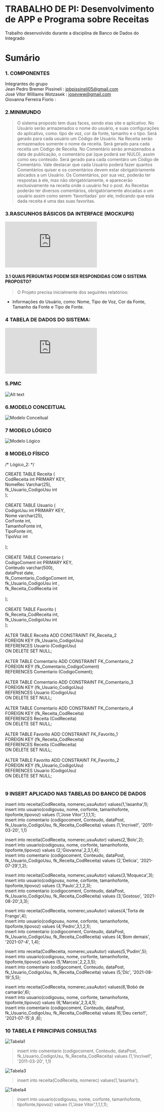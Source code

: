 # TRABALHO DE PI:  Desenvolvimento de APP e Programa sobre Receitas
Trabalho desenvolvido durante a disciplina de Banco de Dados do Integrado

# Sumário

### 1. COMPONENTES<br>
Integrantes do grupo<br>
Jean Pedro Bremer Pissineli : jpbpissineli05@gmail.com<br>
José Vítor Williams Wotzasek : josevww@gmail.com<br>
Giovanna Ferreira Fiorio : <email><br>

### 2.MINIMUNDO<br>
> O sistema proposto tem duas faces, sendo elas site e aplicativo. No Usuário serão armazenados o nome do usuário, e suas configurações do aplicativo, como: tipo de voz, cor da fonte, tamanho e o tipo. Será gerado para cada usuário um Código de Usuário. Na Receita serão armazenados somente o nome da receita. Será gerado para cada receita um Código de Receita. No Comentário serão armazenados a data de publicação, o comentário pai (que poderá ser NULO), assim como seu conteúdo. Será gerado para cada comentáro um Código de Comentário. Vale destacar que cada Usuário poderá fazer quantos Comentários quiser e os comentários devem estar obrigatóriamente alocados a um Usuário. Os Comentários, por sua vez, poderão ter respostas à ele, mas não obrigatóriamente, e aparecerão exclusivamente na receita onde o usuário fez o post. As Receitas poderão ter diversos comentários, obrigatóriamente alocadas a um usuário assim como serem 'favoritadas' por ele, indicando que esta dada receita é uma das suas favoritas.<br>
 
### 3.RASCUNHOS BÁSICOS DA INTERFACE (MOCKUPS)<br>
![Arquivo PDF do WireFrame](https://github.com/jpbpissineli/GRUPO-Jean-Jovi/tree/main/arquivos/Wireframe.pdf?raw=true "Ideias de telas")

#### 3.1 QUAIS PERGUNTAS PODEM SER RESPONDIDAS COM O SISTEMA PROPOSTO?
    
> O Projeto precisa inicialmente dos seguintes relatórios:
* Informações do Usuário, como: Nome, Tipo de Voz, Cor da Fonte, Tamanho da Fonte e Tipo de Fonte.

### 4 TABELA DE DADOS DO SISTEMA:

![Arquivo PDF das Tabelas](https://github.com/jpbpissineli/GRUPO-Jean-Jovi-Giovanna/blob/main/arquivos/Tabelas/tabelas.pdf?raw=true "Tabelas")

### 5.PMC<br>

![Alt text](https://github.com/jpbpissineli/GRUPO-Jean-Jovi/blob/main/arquivos/PMC%20JP%2CJV%2CGF.jpg?raw=true "PMC")
 
### 6.MODELO CONCEITUAL<br>

![Modelo Conceitual](https://github.com/jpbpissineli/GRUPO-Jean-Jovi-Giovanna/blob/main/arquivos/NOVO%20Modelo%20Conceitual.jpeg?raw=true "Modelo Conceitual")    
    
### 7	MODELO LÓGICO<br>

![Modelo Lógico](https://github.com/jpbpissineli/GRUPO-Jean-Jovi-Giovanna/blob/main/arquivos/NOVO%20Modelo%20L%C3%B3gico.jpeg?raw=true "Modelo Lógico")  

### 8	MODELO FÍSICO<br>
/* Lógico_2: */<br>

CREATE TABLE Receita (<br>
    CodReceita int PRIMARY KEY,<br>
    NomeRec Varchar(25),<br>
    fk_Usuario_CodigoUsu int<br>
);<br>
<br>
CREATE TABLE Usuario (<br>
    CodigoUsu int  PRIMARY KEY,<br>
    Nome varchar(25),<br>
    CorFonte int,<br>
    TamanhoFonte int,<br>
    TipoFonte int,<br>
    TipoVoz int<br><br>
);<br>
<br>
CREATE TABLE Comentario (<br>
    CodigoComent int PRIMARY KEY,<br>
    Conteudo varchar(500),<br>
    dataPost date,<br>
    fk_Comentario_CodigoComent int,<br>
    fk_Usuario_CodigoUsu int ,<br>
    fk_Receita_CodReceita int<br><br>
);<br>
<br>
CREATE TABLE Favorito (<br>
    fk_Receita_CodReceita int,<br>
    fk_Usuario_CodigoUsu int <br>
);<br>
 <br>
ALTER TABLE Receita ADD CONSTRAINT FK_Receita_2<br>
    FOREIGN KEY (fk_Usuario_CodigoUsu)<br>
    REFERENCES Usuario (CodigoUsu)<br>
    ON DELETE SET NULL;<br>
 <br>
ALTER TABLE Comentario ADD CONSTRAINT FK_Comentario_2<br>
    FOREIGN KEY (fk_Comentario_CodigoComent)<br>
    REFERENCES Comentario (CodigoComent);<br>
<br> 
ALTER TABLE Comentario ADD CONSTRAINT FK_Comentario_3<br>
    FOREIGN KEY (fk_Usuario_CodigoUsu)<br>
    REFERENCES Usuario (CodigoUsu)<br>
    ON DELETE SET NULL;<br>
<br> 
ALTER TABLE Comentario ADD CONSTRAINT FK_Comentario_4<br>
    FOREIGN KEY (fk_Receita_CodReceita)<br>
    REFERENCES Receita (CodReceita)<br>
    ON DELETE SET NULL;<br>
<br> 
ALTER TABLE Favorito ADD CONSTRAINT FK_Favorito_1<br>
    FOREIGN KEY (fk_Receita_CodReceita)<br>
    REFERENCES Receita (CodReceita)<br>
    ON DELETE SET NULL;<br>
<br> 
ALTER TABLE Favorito ADD CONSTRAINT FK_Favorito_2<br>
    FOREIGN KEY (fk_Usuario_CodigoUsu)<br>
    REFERENCES Usuario (CodigoUsu)<br>
    ON DELETE SET NULL;<br>
<br>      
       
### 9	INSERT APLICADO NAS TABELAS DO BANCO DE DADOS<br>

insert into receita(CodReceita, nomerec,usuAutor) values(1,'lasanha',1);<br>
insert into usuario(codigousu, nome, corfonte, tamanhofonte, tipofonte,tipovoz) values (1,'Jose Vitor',1,1,1,1);<br>
insert into comentario (codigocoment, Conteudo, dataPost, fk_Usuario_CodigoUsu,  fk_Receita_CodReceita) values (1,'Incrivel!', '2011-03-20', 1,1)
<br>
 
insert into receita(CodReceita, nomerec,usuAutor) values(2,'Bolo',2);<br>
insert into usuario(codigousu, nome, corfonte, tamanhofonte, tipofonte,tipovoz) values (2,'Giovanna',2,3,1,4);<br>
insert into comentario (codigocoment, Conteudo, dataPost, fk_Usuario_CodigoUsu, fk_Receita_CodReceita) values (2,'Delícia', '2021-07-29',1,2);
<br>

insert into receita(CodReceita, nomerec,usuAutor) values(3,'Moqueca',3);<br>
insert into usuario(codigousu, nome, corfonte, tamanhofonte, tipofonte,tipovoz) values (3,'Paulo',2,1,2,3);<br>
insert into comentario (codigocoment, Conteudo, dataPost, fk_Usuario_CodigoUsu, fk_Receita_CodReceita) values (3,'Gostoso', '2021-08-20',3,3);
<br>
 
insert into receita(CodReceita, nomerec,usuAutor) values(4,'Torta de Frango',4);<br>
insert into usuario(codigousu, nome, corfonte, tamanhofonte, tipofonte,tipovoz) values (4,'Pedro',3,1,2,1);<br>
insert into comentario (codigocoment, Conteudo, dataPost, fk_Usuario_CodigoUsu, fk_Receita_CodReceita) values (4,'Bom demais', '2021-07-4', 1,4);
<br>
 
insert into receita(CodReceita, nomerec,usuAutor) values(5,'Pudim',5);<br>
insert into usuario(codigousu, nome, corfonte, tamanhofonte, tipofonte,tipovoz) values (5,'Marcos',2,2,3,5);<br>
insert into comentario (codigocoment, Conteudo, dataPost, fk_Usuario_CodigoUsu, fk_Receita_CodReceita) values (5,'Dlc', '2021-08-19',5,5);
<br>
 
insert into receita(CodReceita, nomerec,usuAutor) values(6,'Bobó de camarão',6);<br>
insert into usuario(codigousu, nome, corfonte, tamanhofonte, tipofonte,tipovoz) values (6,'Marcela',2,3,4,1);<br>
insert into comentario (codigocoment, Conteudo, dataPost, fk_Usuario_CodigoUsu, fk_Receita_CodReceita) values (6,'Deu certo!!', '2021-07-15',6 ,6);
<br>

### 10 TABELA E PRINCIPAIS CONSULTAS<br>

![Tabela1](https://github.com/jpbpissineli/GRUPO-Jean-Jovi/blob/main/arquivos/Tabela1.jpeg?raw=true "Tabela1")
> insert into comentario (codigocoment, Conteudo, dataPost, fk_Usuario_CodigoUsu,  fk_Receita_CodReceita) values (1,'Incrivel!', '2011-03-20', 1,1)

![Tabela3](https://github.com/jpbpissineli/GRUPO-Jean-Jovi/blob/main/arquivos/Tabela3.jpeg?raw=true "Tabela3")
> insert into receita(CodReceita, nomerec) values(1,'lasanha');

![Tabela4](https://github.com/jpbpissineli/GRUPO-Jean-Jovi/blob/main/arquivos/Tabela4.jpeg?raw=true "Tabela4")
> insert into usuario(codigousu, nome, corfonte, tamanhofonte, tipofonte,tipovoz) values (1,'Jose Vitor',1,1,1,1);

